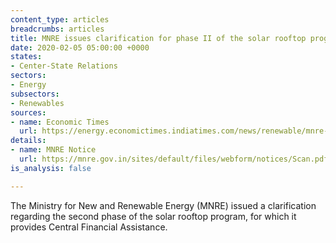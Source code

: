 ```yaml
---
content_type: articles
breadcrumbs: articles
title: MNRE issues clarification for phase II of the solar rooftop programme
date: 2020-02-05 05:00:00 +0000
states:
- Center-State Relations
sectors:
- Energy
subsectors:
- Renewables
sources:
- name: Economic Times
  url: https://energy.economictimes.indiatimes.com/news/renewable/mnre-issues-clarification-for-phase-ii-of-the-solar-rooftop-programme/73788726
details:
- name: MNRE Notice
  url: https://mnre.gov.in/sites/default/files/webform/notices/Scan.pdf
is_analysis: false

---
```

The Ministry for New and Renewable Energy (MNRE) issued a clarification regarding the second phase of the solar rooftop program, for which it provides Central Financial Assistance.